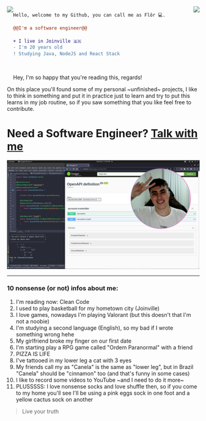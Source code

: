 <img align="right" height="180" src="https://media.giphy.com/media/vvcvtGPa4hSiN4TgeY/giphy.gif"/>
<img align="left" height="180" src="https://media.giphy.com/media/ao9DUiTKH60XS/giphy.gif"/>

```diff
Hello, welcome to my Github, you can call me as Flôr 💻.

@@I'm a software engineer@@

+ I live in Joinville 🇧🇷
- I'm 20 years old
! Studying Java, NodeJS and React Stack
```

<br>

Hey, I'm so happy that you're reading this, regards!

On this place you'll found some of my personal ~unfinished~ projects, I like to think in something and put it in practice just to learn and try to put this learns in my job routine, so if you saw something that you like feel free to contribute.


# Need a Software Engineer? [**Talk with me**](https://www.linkedin.com/in/gustavoflor/)

![My study environment and me](welcome.png)

---

### 10 nonsense (or not) infos about me:

1. I'm reading now: Clean Code
2. I used to play basketball for my hometown city (Joinville)
3. I love games, nowadays I'm playing Valorant (but this doesn't that I'm not a noobie)
4. I'm studying a second language (English), so my bad if I wrote something wrong hehe
5. My girlfriend broke my finger on our first date
6. I'm starting play a RPG game called "Ordem Paranormal" with a friend
7. PIZZA IS LIFE
8. I've tattooed in my lower leg a cat with 3 eyes
9. My friends call my as "Canela" is the same as "lower leg", but in Brazil "Canela" should be "cinnamon" too (and that's funny in some cases)
10. I like to record some videos to YouTube ~and I need to do it more~ 
11. PLUSSSSS: I love nonsense socks and love shuffle then, so if you come to my home you'll see I'll be using a pink eggs sock in one foot and a yellow cactus sock on another

> Live your truth

